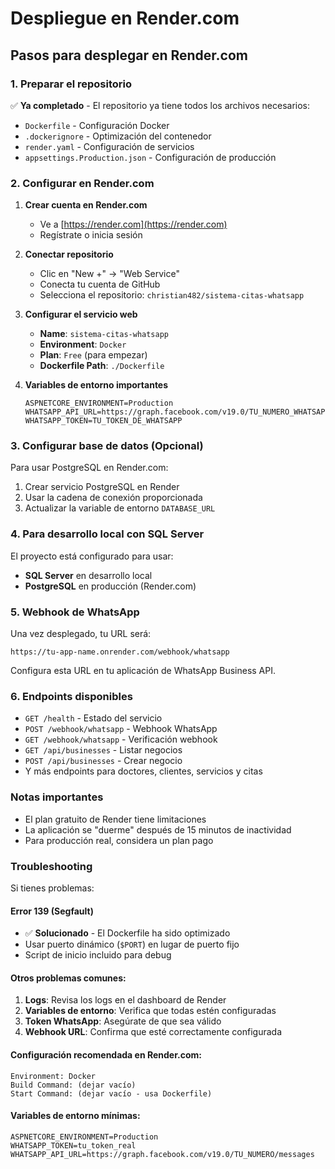 # Despliegue en Render.com

## Pasos para desplegar en Render.com

### 1. Preparar el repositorio
✅ **Ya completado** - El repositorio ya tiene todos los archivos necesarios:
- `Dockerfile` - Configuración Docker
- `.dockerignore` - Optimización del contenedor
- `render.yaml` - Configuración de servicios
- `appsettings.Production.json` - Configuración de producción

### 2. Configurar en Render.com

1. **Crear cuenta en Render.com**
   - Ve a [https://render.com](https://render.com)
   - Regístrate o inicia sesión

2. **Conectar repositorio**
   - Clic en "New +" → "Web Service"
   - Conecta tu cuenta de GitHub
   - Selecciona el repositorio: `christian482/sistema-citas-whatsapp`

3. **Configurar el servicio web**
   - **Name**: `sistema-citas-whatsapp`
   - **Environment**: `Docker`
   - **Plan**: `Free` (para empezar)
   - **Dockerfile Path**: `./Dockerfile`

4. **Variables de entorno importantes**
   ```
   ASPNETCORE_ENVIRONMENT=Production
   WHATSAPP_API_URL=https://graph.facebook.com/v19.0/TU_NUMERO_WHATSAPP/messages
   WHATSAPP_TOKEN=TU_TOKEN_DE_WHATSAPP
   ```

### 3. Configurar base de datos (Opcional)

Para usar PostgreSQL en Render.com:
1. Crear servicio PostgreSQL en Render
2. Usar la cadena de conexión proporcionada
3. Actualizar la variable de entorno `DATABASE_URL`

### 4. Para desarrollo local con SQL Server

El proyecto está configurado para usar:
- **SQL Server** en desarrollo local
- **PostgreSQL** en producción (Render.com)

### 5. Webhook de WhatsApp

Una vez desplegado, tu URL será:
```
https://tu-app-name.onrender.com/webhook/whatsapp
```

Configura esta URL en tu aplicación de WhatsApp Business API.

### 6. Endpoints disponibles

- `GET /health` - Estado del servicio
- `POST /webhook/whatsapp` - Webhook WhatsApp
- `GET /webhook/whatsapp` - Verificación webhook
- `GET /api/businesses` - Listar negocios
- `POST /api/businesses` - Crear negocio
- Y más endpoints para doctores, clientes, servicios y citas

### Notas importantes

- El plan gratuito de Render tiene limitaciones
- La aplicación se "duerme" después de 15 minutos de inactividad
- Para producción real, considera un plan pago

### Troubleshooting

Si tienes problemas:

#### Error 139 (Segfault)
- ✅ **Solucionado** - El Dockerfile ha sido optimizado
- Usar puerto dinámico (`$PORT`) en lugar de puerto fijo
- Script de inicio incluido para debug

#### Otros problemas comunes:
1. **Logs**: Revisa los logs en el dashboard de Render
2. **Variables de entorno**: Verifica que todas estén configuradas
3. **Token WhatsApp**: Asegúrate de que sea válido
4. **Webhook URL**: Confirma que esté correctamente configurada

#### Configuración recomendada en Render.com:
```
Environment: Docker
Build Command: (dejar vacío)
Start Command: (dejar vacío - usa Dockerfile)
```

#### Variables de entorno mínimas:
```
ASPNETCORE_ENVIRONMENT=Production
WHATSAPP_TOKEN=tu_token_real
WHATSAPP_API_URL=https://graph.facebook.com/v19.0/TU_NUMERO/messages
```
